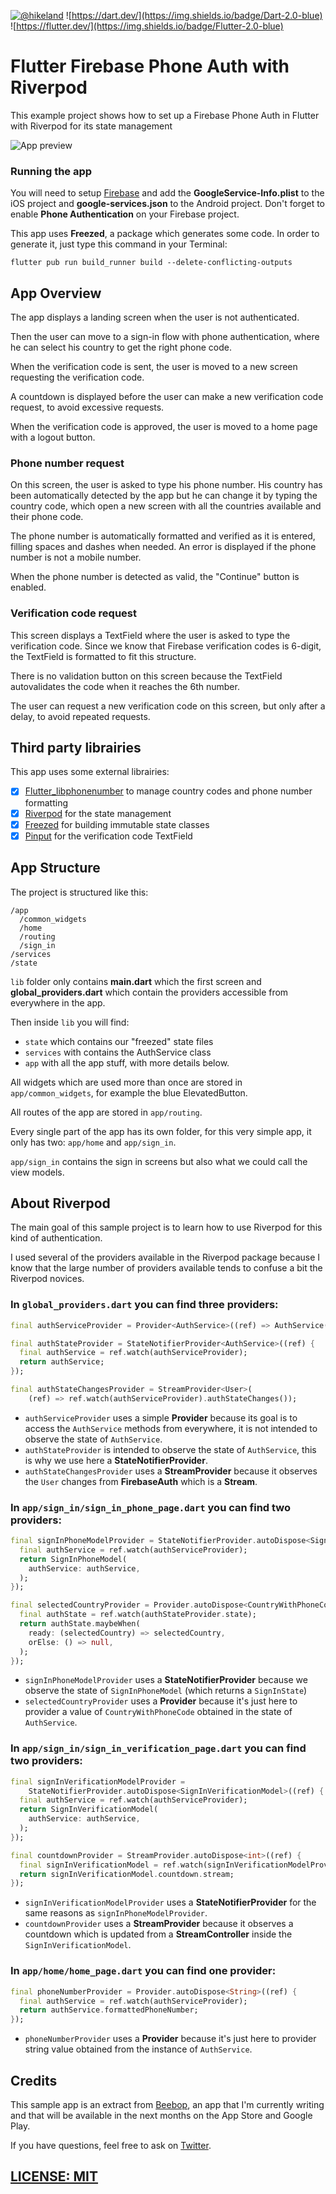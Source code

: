 [![@hikeland](https://img.shields.io/twitter/follow/hikeland?label=Hikeland&style=social)](https://twitter.com/hikeland)
![https://dart.dev/](https://img.shields.io/badge/Dart-2.0-blue)
![https://flutter.dev/](https://img.shields.io/badge/Flutter-2.0-blue)

# Flutter Firebase Phone Auth with Riverpod

This example project shows how to set up a Firebase Phone Auth in Flutter with Riverpod for its state management 

![App preview](media/app-screenshots.png)

### Running the app

You will need to setup [Firebase](https://console.firebase.com) and add the **GoogleService-Info.plist** to the iOS project and **google-services.json** to the Android project.
Don't forget to enable **Phone Authentication** on your Firebase project.

This app uses **Freezed**, a package which generates some code. In order to generate it, just type this command in your Terminal:
```
flutter pub run build_runner build --delete-conflicting-outputs
``` 

## App Overview

The app displays a landing screen when the user is not authenticated.

Then the user can move to a sign-in flow with phone authentication, where he can select his country to get the right phone code.

When the verification code is sent, the user is moved to a new screen requesting the verification code. 

A countdown is displayed before the user can make a new verification code request, to avoid excessive requests.

When the verification code is approved, the user is moved to a home page with a logout button.

### Phone number request 

On this screen, the user is asked to type his phone number. His country has been automatically detected by the app but he can change it by typing the country code, which open a new screen with all the countries available and their phone code.

The phone number is automatically formatted and verified as it is entered, filling spaces and dashes when needed. An error is displayed if the phone number is not a mobile number.

When the phone number is detected as valid, the "Continue" button is enabled.

### Verification code request

This screen displays a TextField where the user is asked to type the verification code. Since we know that Firebase verification codes is 6-digit, the TextField is formatted to fit this structure.

There is no validation button on this screen because the TextField autovalidates the code when it reaches the 6th number.

The user can request a new verification code on this screen, but only after a delay, to avoid repeated requests. 

## Third party librairies

This app uses some external librairies:

- [x] [Flutter_libphonenumber](https://pub.dev/packages/flutter_libphonenumber) to manage country codes and phone number formatting
- [x] [Riverpod](https://pub.dev/packages/riverpod) for the state management
- [x] [Freezed](https://pub.dev/packages/freezed) for building immutable state classes
- [x] [Pinput](https://pub.dev/packages/pinput) for the verification code TextField

## App Structure

The project is structured like this:

```
/app
  /common_widgets
  /home
  /routing
  /sign_in
/services
/state
```

`lib` folder only contains **main.dart** which the first screen and **global_providers.dart** which contain the providers accessible from everywhere in the app.

Then inside `lib` you will find:
- `state` which contains our "freezed" state files
- `services` with contains the AuthService class
- `app` with all the app stuff, with more details below.

All widgets which are used more than once are stored in `app/common_widgets`, for example the blue ElevatedButton.

All routes of the app are stored in `app/routing`.

Every single part of the app has its own folder, for this very simple app, it only has two: `app/home` and `app/sign_in`.

`app/sign_in` contains the sign in screens but also what we could call the view models.

## About Riverpod

The main goal of this sample project is to learn how to use Riverpod for this kind of authentication.

I used several of the providers available in the Riverpod package because I know that the large number of providers available tends to confuse a bit the Riverpod novices.

### In `global_providers.dart` you can find three providers:

```dart
final authServiceProvider = Provider<AuthService>((ref) => AuthService());

final authStateProvider = StateNotifierProvider<AuthService>((ref) {
  final authService = ref.watch(authServiceProvider);
  return authService;
});

final authStateChangesProvider = StreamProvider<User>(
    (ref) => ref.watch(authServiceProvider).authStateChanges());
```

- `authServiceProvider` uses a simple **Provider** because its goal is to access the `AuthService` methods from everywhere, it is not intended to observe the state of `AuthService`.
- `authStateProvider` is intended to observe the state of `AuthService`, this is why we use here a **StateNotifierProvider**.
- `authStateChangesProvider` uses a **StreamProvider** because it observes the `User` changes from **FirebaseAuth** which is a **Stream**.

### In `app/sign_in/sign_in_phone_page.dart` you can find two providers:

```dart
final signInPhoneModelProvider = StateNotifierProvider.autoDispose<SignInPhoneModel>((ref) {
  final authService = ref.watch(authServiceProvider);
  return SignInPhoneModel(
    authService: authService,
  );
});

final selectedCountryProvider = Provider.autoDispose<CountryWithPhoneCode>((ref) {
  final authState = ref.watch(authStateProvider.state);
  return authState.maybeWhen(
    ready: (selectedCountry) => selectedCountry,
    orElse: () => null,
  );
});
```

- `signInPhoneModelProvider` uses a **StateNotifierProvider** because we observe the state of `SignInPhoneModel` (which returns a `SignInState`)
- `selectedCountryProvider` uses a **Provider** because it's just here to provider a value of `CountryWithPhoneCode` obtained in the state of `AuthService`.

### In `app/sign_in/sign_in_verification_page.dart` you can find two providers:

```dart
final signInVerificationModelProvider =
    StateNotifierProvider.autoDispose<SignInVerificationModel>((ref) {
  final authService = ref.watch(authServiceProvider);
  return SignInVerificationModel(
    authService: authService,
  );
});

final countdownProvider = StreamProvider.autoDispose<int>((ref) {
  final signInVerificationModel = ref.watch(signInVerificationModelProvider);
  return signInVerificationModel.countdown.stream;
});
```

- `signInVerificationModelProvider` uses a **StateNotifierProvider** for the same reasons as `signInPhoneModelProvider`.
- `countdownProvider` uses a **StreamProvider** because it observes a countdown which is updated from a **StreamController** inside the `SignInVerificationModel`.

### In `app/home/home_page.dart` you can find one provider:

```dart
final phoneNumberProvider = Provider.autoDispose<String>((ref) {
  final authService = ref.watch(authServiceProvider);
  return authService.formattedPhoneNumber;
});
```

- `phoneNumberProvider` uses a **Provider** because it's just here to provider string value obtained from the instance of `AuthService`.

## Credits

This sample app is an extract from [Beebop](https://beebop.school/), an app that I'm currently writing and that will be available in the next months on the App Store and Google Play.

If you have questions, feel free to ask on [Twitter](https://twitter.com/hikeland).

## [LICENSE: MIT](LICENSE.md)